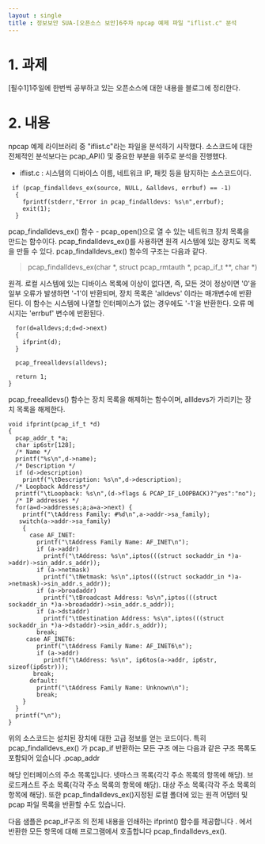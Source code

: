 ```yaml
---
layout : single
title : 정보보안 SUA-[오픈소스 보안]6주차 npcap 예제 파일 "iflist.c" 분석
---
```



# 1. 과제

[필수1]1주일에 한번씩 공부하고 있는 오픈소스에 대한 내용을 블로그에 정리한다.

# 2. 내용

npcap 예제 라이브러리 중 "iflist.c"라는 파일을 분석하기 시작했다. 소스코드에 대한 전체적인 분석보다는 pcap_API() 및 중요한 부분을 위주로 분석을 진행했다. 

- iflist.c : 시스템의 디바이스 이름, 네트워크 IP, 패킷 등을 탐지하는 소스코드이다.

```
 if (pcap_findalldevs_ex(source, NULL, &alldevs, errbuf) == -1)
  {
    fprintf(stderr,"Error in pcap_findalldevs: %s\n",errbuf);
    exit(1);
  }
```
pcap_findalldevs_ex() 함수 - pcap_open()으로 열 수 있는 네트워크 장치 목록을 만드는 함수이다. pcap_findalldevs_ex()를 사용하면 원격 시스템에 있는 장치도 목록을 만들 수 있다. pcap_findalldevs_ex() 함수의 구조는 다음과 같다.
> pcap_findalldevs_ex(char *, struct pcap_rmtauth *, pcap_if_t **, char *)






원격. 로컬 시스템에 있는 디바이스 목록에 이상이 없다면, 즉, 모든 것이 정상이면 '0'을 일부 오류가 발생하면 '-1'이 반환되며, 장치 목록은 'alldevs' 이라는 매개변수에 반환된다. 
이 함수는 시스템에 나열할 인터페이스가 없는 경우에도 '-1'을 반환한다. 오류 메시지는 'errbuf' 변수에 반환된다.

```
  for(d=alldevs;d;d=d->next)
  {
    ifprint(d);
  }

  pcap_freealldevs(alldevs);

  return 1;
}
```
pcap_freealldevs() 함수는 장치 목록을 해제하는 함수이며, allldevs가 가리키는 장치 목록을 해제한다.

```
void ifprint(pcap_if_t *d)
{
  pcap_addr_t *a;
  char ip6str[128];
  /* Name */
  printf("%s\n",d->name);
  /* Description */
  if (d->description)
    printf("\tDescription: %s\n",d->description);
  /* Loopback Address*/
  printf("\tLoopback: %s\n",(d->flags & PCAP_IF_LOOPBACK)?"yes":"no");
  /* IP addresses */
  for(a=d->addresses;a;a=a->next) {
    printf("\tAddress Family: #%d\n",a->addr->sa_family);
   switch(a->addr->sa_family)
    {
      case AF_INET:
        printf("\tAddress Family Name: AF_INET\n");
        if (a->addr)
          printf("\tAddress: %s\n",iptos(((struct sockaddr_in *)a->addr)->sin_addr.s_addr));
        if (a->netmask)
          printf("\tNetmask: %s\n",iptos(((struct sockaddr_in *)a->netmask)->sin_addr.s_addr));
        if (a->broadaddr)
          printf("\tBroadcast Address: %s\n",iptos(((struct sockaddr_in *)a->broadaddr)->sin_addr.s_addr));
        if (a->dstaddr)
          printf("\tDestination Address: %s\n",iptos(((struct sockaddr_in *)a->dstaddr)->sin_addr.s_addr));
        break;
     case AF_INET6:
        printf("\tAddress Family Name: AF_INET6\n");
        if (a->addr)
          printf("\tAddress: %s\n", ip6tos(a->addr, ip6str, sizeof(ip6str)));
       break;
      default:
        printf("\tAddress Family Name: Unknown\n");
        break;
    }
  }
  printf("\n");
}
```
위의 소스코드는 설치된 장치에 대한 고급 정보를 얻는 코드이다. 
특히 pcap_findalldevs_ex() 가 pcap_if 반환하는 모든 구조 에는 다음과 같은 구조 목록도 포함되어 있습니다 .pcap_addr

해당 인터페이스의 주소 목록입니다.
넷마스크 목록(각각 주소 목록의 항목에 해당).
브로드캐스트 주소 목록(각각 주소 목록의 항목에 해당).
대상 주소 목록(각각 주소 목록의 항목에 해당).
또한 pcap_findalldevs_ex()지정된 로컬 폴더에 있는 원격 어댑터 및 pcap 파일 목록을 반환할 수도 있습니다.

다음 샘플은 pcap_if구조 의 전체 내용을 인쇄하는 ifprint() 함수를 제공합니다 . 에서 반환한 모든 항목에 대해 프로그램에서 호출합니다 pcap_findalldevs_ex().



